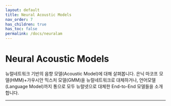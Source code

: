 ```yaml
---
layout: default
title: Neural Acoustic Models
nav_order: 7
has_children: true
has_toc: false
permalink: /docs/neuralam
---
```


# Neural Acoustic Models

뉴럴네트워크 기반의 음향 모델(Acoustic Model)에 대해 살펴봅니다. 은닉 마코프 모델(HMM)+가우시안 믹스처 모델(GMM)을 뉴럴네트워크로 대체하거나, 언어모델(Language Model)까지 통으로 모두 뉴럴넷으로 대체한 End-to-End 모델들을 소개합니다.

---